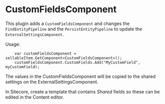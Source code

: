 # CustomFieldsComponent

This plugin adds a `CustomFieldsComponent` and changes the `FindEntityPipeline` and the `PersistEntityPipeline` to update the `ExternalSettingsComponent`.

Usage:
```
    var customFieldsComponent = sellableItem.GetComponent<CustomFieldsComponent>();
    customFieldsComponent.CustomFields.Add("MyCustomField", myCustomField);
```

The values in the CustomFieldsComponent will be copied to the shared settings on the ExternalSettingsComponent. 

In Sitecore, create a template that contains *Shared* fields so these can be edited in the Content editor. 
